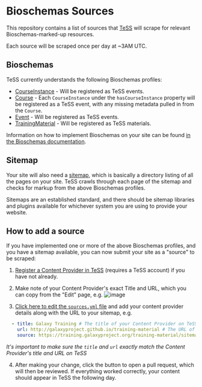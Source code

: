 # Bioschemas Sources
This repository contains a list of sources that [TeSS](https://tess.elixir-europe.org/) will scrape for relevant Bioschemas-marked-up resources.

Each source will be scraped once per day at ~3AM UTC.

## Bioschemas
TeSS currently understands the following Bioschemas profiles:
* [CourseInstance](https://bioschemas.org/profiles/CourseInstance/0.9-DRAFT) - Will be registered as TeSS events.
* [Course](https://bioschemas.org/profiles/Course/0.10-DRAFT) - Each `CourseInstance` under the `hasCourseInstance` property will be registered as a TeSS event, with any missing metadata pulled in from the `Course`.
* [Event](https://bioschemas.org/profiles/Event/0.2-DRAFT-2019_06_14) - Will be registered as TeSS events.
* [TrainingMaterial](https://bioschemas.org/profiles/TrainingMaterial/1.0-RELEASE) - Will be registered as TeSS materials.

Information on how to implement Bioschemas on your site can be found [in the Bioschemas documentation](https://bioschemas.org/tutorials/howto/howto_add_markup).

## Sitemap
Your site will also need a [sitemap](https://developers.google.com/search/docs/crawling-indexing/sitemaps/overview), which is basically a directory listing of all the pages on your site. TeSS crawls through each page of the sitemap and checks for markup from the above Bioschemas profiles.

Sitemaps are an established standard, and there should be sitemap libraries and plugins available for whichever system you are using to provide your website.

## How to add a source

If you have implemented one or more of the above Bioschemas profiles, and you have a sitemap available, you can now submit your site as a "source" to be scraped:

1. [Register a Content Provider in TeSS](https://tess.elixir-europe.org/content_providers/new) (requires a TeSS account) if you have not already.

2. Make note of your Content Provider's exact Title and URL, which you can copy from the "Edit" page, e.g.
![image](https://user-images.githubusercontent.com/503373/191801899-c6dde1bc-c802-4c3c-b7f1-96665abe7178.png)

3. [Click here to edit the `sources.yml` file](https://github.com/ElixirTeSS/bioschemas_sources/edit/main/sources.yml) and add your content provider details along with the URL to your sitemap, e.g.
```yml
  - title: Galaxy Training # The title of your Content Provider on TeSS
    url: http://galaxyproject.github.io/training-material # The URL of your Content Provider on TeSS
    source: https://training.galaxyproject.org/training-material/sitemap.xml # The URL to your sitemap.xml file that TeSS should crawl
```

*It's important to make sure the `title` and `url` exactly match the Content Provider's title and URL on TeSS*

4. After making your change, click the button to open a pull request, which will then be reviewed. If everything worked correctly, your content should appear in TeSS the following day.
